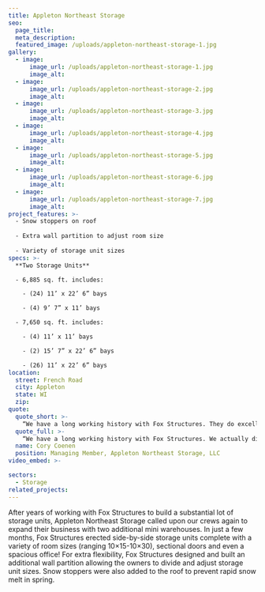 ```yaml
---
title: Appleton Northeast Storage
seo:
  page_title:
  meta_description:
  featured_image: /uploads/appleton-northeast-storage-1.jpg
gallery: 
  - image: 
      image_url: /uploads/appleton-northeast-storage-1.jpg
      image_alt:
  - image: 
      image_url: /uploads/appleton-northeast-storage-2.jpg
      image_alt:
  - image: 
      image_url: /uploads/appleton-northeast-storage-3.jpg
      image_alt:
  - image: 
      image_url: /uploads/appleton-northeast-storage-4.jpg
      image_alt:
  - image: 
      image_url: /uploads/appleton-northeast-storage-5.jpg
      image_alt:
  - image: 
      image_url: /uploads/appleton-northeast-storage-6.jpg
      image_alt:
  - image: 
      image_url: /uploads/appleton-northeast-storage-7.jpg
      image_alt:
project_features: >-
  - Snow stoppers on roof
  
  - Extra wall partition to adjust room size
  
  - Variety of storage unit sizes
specs: >-
  **Two Storage Units**

  - 6,885 sq. ft. includes:

    - (24) 11’ x 22’ 6” bays

    - (4) 9’ 7” x 11’ bays

  - 7,650 sq. ft. includes:

    - (4) 11’ x 11’ bays

    - (2) 15’ 7” x 22’ 6” bays

    - (26) 11’ x 22’ 6” bays
location:
  street: French Road
  city: Appleton
  state: WI
  zip:
quote:
  quote_short: >-
    “We have a long working history with Fox Structures. They do excellent work, provide great customer service and their crews are friendly and professional.”
  quote_full: >-
    “We have a long working history with Fox Structures. We actually didn’t even send the bid out to anyone else for this project. They were our first choice. We would absolutely recommend Fox Structures to others! They do excellent work, provide great customer service and their crews are friendly and professional.”
  name: Cory Coenen
  position: Managing Member, Appleton Northeast Storage, LLC
video_embed: >-

sectors:
  - Storage
related_projects: 
---
```


After years of working with Fox Structures to build a substantial lot of storage units, Appleton Northeast Storage called upon our crews again to expand their business with two additional mini warehouses. In just a few months, Fox Structures erected side-by-side storage units complete with a variety of room sizes (ranging 10×15-10×30), sectional doors and even a spacious office! For extra flexibility, Fox Structures designed and built an additional wall partition allowing the owners to divide and adjust storage unit sizes. Snow stoppers were also added to the roof to prevent rapid snow melt in spring.
